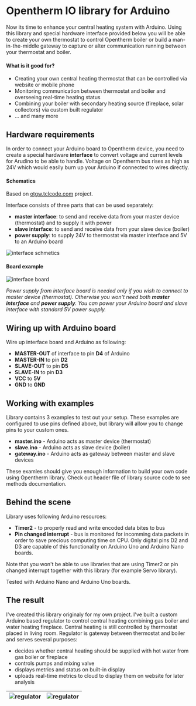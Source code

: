 # Opentherm IO library for Arduino

Now its time to enhance your central heating system with Arduino. Using this library and special hardware interface provided below you will be able to create your own thermostat to control Opentherm boiler or build a man-in-the-middle gateway to capture or alter communication running between your thermostat and boiler.

#### What is it good for? ####

- Creating your own central heating thermostat that can be controlled via website or mobile phone
- Monitoring communication between thermostat and boiler and overseeing real-time heating status
- Combining your boiler with secondary heating source (fireplace, solar collectors) via custom built regulator
- ... and many more

## Hardware requirements ##

In order to connect your Arduino board to Opentherm device, you need to create a special hardware **interface** to convert voltage and current levels for Arudino to be able to handle. Voltage on Opentherm bus rises as high as 24V which would easily burn up your Arduino if connected to wires directly.

#### Schematics ####

Based on [otgw.tclcode.com](http://otgw.tclcode.com) project.

Interface consists of three parts that can be used separately:

- **master interface**: to send and receive data from your master device (thermostat) and to supply it with power
- **slave interface**: to send and receive data from your slave device (boiler)
- **power supply**: to supply 24V to thermostat via master interface and 5V to an Arduino board

![interface schmetics](https://raw.githubusercontent.com/jpraus/arduino-opentherm/master/doc/eagle-opentherm-schema.png)

#### Board example ####

![interface board](https://raw.githubusercontent.com/jpraus/arduino-opentherm/master/doc/eagle-opentherm.png)

_Power supply from interface board is needed only if you wish to connect to master device (thermostat). Otherwise you won't need both **master interface** and **power supply**. You can power your Arduino board and slave interface with standard 5V power supply._

## Wiring up with Arduino board ##

Wire up interface board and Arduino as following:

- **MASTER-OUT** of interface to pin **D4** of Arduino
- **MASTER-IN** to pin **D2**
- **SLAVE-OUT** to pin **D5**
- **SLAVE-IN** to pin **D3**
- **VCC** to **5V**
- **GND** to **GND**

## Working with examples ##

Library contains 3 examples to test out your setup. These examples are configured to use pins defined above, but library will allow you to change pins to your custom ones.

- **master.ino** - Arduino acts as master device (thermostat)
- **slave.ino** - Arduino acts as slave device (boiler)
- **gateway.ino** - Arduino acts as gateway between master and slave devices

These examles should give you enough information to build your own code using Opentherm library. Check out header file of library source code to see methods documentation.

## Behind the scene ##

Library uses following Arduino resources:

- **Timer2** - to properly read and write encoded data bites to bus
- **Pin changed interrupt** - bus is monitored for incomming data packets in order to save precious computing time on CPU. Only digital pins D2 and D3 are capable of this functionality on Arduino Uno and Arduino Nano boards.

Note that you won't be able to use libraries that are using Timer2 or pin changed interrupt together with this library (for example Servo library).

Tested with Arduino Nano and Arduino Uno boards.

## The result ##

I've created this library originaly for my own project. I've built a custom Arduino based regulator to control central heating combining gas boiler and water heating fireplace. Central heating is still controlled by thermostat placed in living room. Regulator is gateway between thermostat and boiler and serves several purposes:

- decides whether central heating should be supplied with hot water from gas boiler or fireplace
- controls pumps and mixing valve
- displays metrics and status on built-in display
- uploads real-time metrics to cloud to display them on website for later analysis

| ![regulator](https://raw.githubusercontent.com/jpraus/arduino-opentherm/master/doc/build-open.jpg) | ![regulator](https://raw.githubusercontent.com/jpraus/arduino-opentherm/master/doc/build-display.jpg) |
|--------|--------|